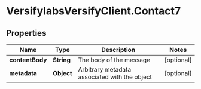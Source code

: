 # VersifylabsVersifyClient.Contact7

## Properties

Name | Type | Description | Notes
------------ | ------------- | ------------- | -------------
**contentBody** | **String** | The body of the message | [optional] 
**metadata** | **Object** | Arbitrary metadata associated with the object | [optional] 


